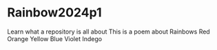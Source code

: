 # Rainbow2024p1
Learn what a repository is all about
This is a poem about Rainbows
Red
Orange
Yellow
Blue
Violet
Indego
